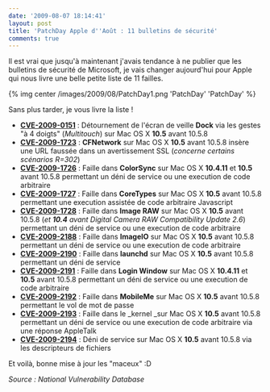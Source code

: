 ```yaml
---
date: '2009-08-07 18:14:41'
layout: post
title: 'PatchDay Apple d''Août : 11 bulletins de sécurité'
comments: true
---
```


Il est vrai que jusqu'à maintenant j'avais tendance à ne publier que les bulletins de sécurité de Microsoft, je vais changer aujourd'hui pour Apple qui nous livre une belle petite liste de 11 failles.

{% img center /images/2009/08/PatchDay1.png 'PatchDay' 'PatchDay' %}

Sans plus tarder, je vous livre la liste !
	
  * [**CVE-2009-0151**](http://web.nvd.nist.gov/view/vuln/detail?vulnId=CVE-2009-0151) : Détournement de l'écran de veille **Dock** via les gestes "à 4 doigts" (_Multitouch_) sur Mac OS X **10.5** avant 10.5.8
  * [**CVE-2009-1723**](http://web.nvd.nist.gov/view/vuln/detail?vulnId=CVE-2009-1723) : **CFNetwork** sur Mac OS X **10.5** avant 10.5.8 insère une URL faussée dans un avertissement SSL (_concerne certains scénarios R=302_)
  * [**CVE-2009-1726**](http://web.nvd.nist.gov/view/vuln/detail?vulnId=CVE-2009-1726) : Faille dans **ColorSync** sur Mac OS X **10.4.11** et **10.5** avant 10.5.8 permettant un déni de service ou une execution de code arbitraire
  * [**CVE-2009-1727**](http://web.nvd.nist.gov/view/vuln/detail?vulnId=CVE-2009-1727) : Faille dans **CoreTypes** sur Mac OS X **10.5** avant 10.5.8 permettant une execution assistée de code arbitraire Javascript
  * [**CVE-2009-1728**](http://web.nvd.nist.gov/view/vuln/detail?vulnId=CVE-2009-1728) : Faille dans **Image RAW** sur Mac OS X **10.5** avant 10.5.8 (_et **10.4** avant Digital Camera RAW Compatibility Update 2.6_) permettant un déni de service ou une execution de code arbitraire
  * [**CVE-2009-2188**](http://web.nvd.nist.gov/view/vuln/detail?vulnId=CVE-2009-2188) : Faille dans **ImageIO** sur Mac OS X **10.5** avant 10.5.8 permettant un déni de service ou une execution de code arbitraire
  * [**CVE-2009-2190**](http://web.nvd.nist.gov/view/vuln/detail?vulnId=CVE-2009-2190) : Faille dans **launchd** sur Mac OS X **10.5** avant 10.5.8 permettant un déni de service
  * [**CVE-2009-2191**](http://web.nvd.nist.gov/view/vuln/detail?vulnId=CVE-2009-2191) : Faille dans **Login Window** sur Mac OS X **10.4.11** et **10.5** avant 10.5.8 permettant un déni de service ou une execution de code arbitraire
  * [**CVE-2009-2192**](http://web.nvd.nist.gov/view/vuln/detail?vulnId=CVE-2009-2192) : Faille dans **MobileMe** sur Mac OS X **10.5** avant 10.5.8 permettant le vol de mot de passe
  * [**CVE-2009-2193**](http://web.nvd.nist.gov/view/vuln/detail?vulnId=CVE-2009-2193) : Faille dans le _kernel _sur Mac OS X **10.5** avant 10.5.8 permettant un déni de service ou une execution de code arbitraire via une réponse AppleTalk
  * [**CVE-2009-2194**](http://web.nvd.nist.gov/view/vuln/detail?vulnId=CVE-2009-2194) : Déni de service sur Mac OS X **10.5** avant 10.5.8 via les descripteurs de fichiers

Et voilà, bonne mise à jour les "maceux" :D

_Source : National Vulnerability Database_
